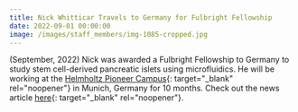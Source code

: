```yaml
---
title: Nick Whitticar Travels to Germany for Fulbright Fellowship
date: 2022-09-01 00:00:00
image: /images/staff_members/img-1085-cropped.jpg
---
```

(September, 2022) Nick was awarded a Fulbright Fellowship to Germany to study stem cell-derived pancreatic islets using microfluidics. He will be working at the [Helmholtz Pioneer Campus](https://www.pioneercampus.org/){: target="_blank" rel="noopener"}&nbsp;in Munich, Germany for 10 months. Check out the news article&nbsp;[here](https://www.ohio.edu/news/2022/05/eight-ohio-university-students-and-alumni-selected-fulbright-scholars-alumnus-selected?utm_source=newsletter&amp;utm_medium=email&amp;utm_content=graduate-students-list&amp;utm_campaign=ohionews_060222_UCM){: target="_blank" rel="noopener"}.